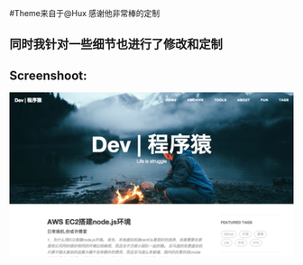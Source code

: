 #Theme来自于@Hux 感谢他非常棒的定制

## 同时我针对一些细节也进行了修改和定制
## Screenshoot:

  <div class="entry-content"><p><img src="/screenshoot.png"></p>




